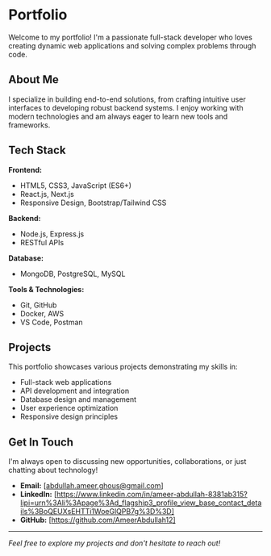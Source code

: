 # Portfolio

Welcome to my portfolio! I'm a passionate full-stack developer who loves creating dynamic web applications and solving complex problems through code.

## About Me

I specialize in building end-to-end solutions, from crafting intuitive user interfaces to developing robust backend systems. I enjoy working with modern technologies and am always eager to learn new tools and frameworks.

## Tech Stack

**Frontend:**
- HTML5, CSS3, JavaScript (ES6+)
- React.js, Next.js
- Responsive Design, Bootstrap/Tailwind CSS

**Backend:**
- Node.js, Express.js
- RESTful APIs

**Database:**
- MongoDB, PostgreSQL, MySQL

**Tools & Technologies:**
- Git, GitHub
- Docker, AWS
- VS Code, Postman

## Projects

This portfolio showcases various projects demonstrating my skills in:
- Full-stack web applications
- API development and integration
- Database design and management
- User experience optimization
- Responsive design principles

## Get In Touch

I'm always open to discussing new opportunities, collaborations, or just chatting about technology!

- **Email:** [abdullah.ameer.ghous@gmail.com]
- **LinkedIn:** [https://www.linkedin.com/in/ameer-abdullah-8381ab315?lipi=urn%3Ali%3Apage%3Ad_flagship3_profile_view_base_contact_details%3BoQEUXsEHTTi1WoeGlQPB7g%3D%3D]
- **GitHub:** [https://github.com/AmeerAbdullah12]

---

*Feel free to explore my projects and don't hesitate to reach out!*